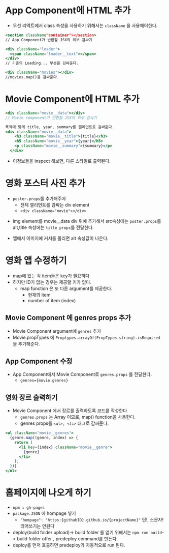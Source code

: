 # App Component에 HTML 추가

- 우선 리액트에서 class 속성을 사용하기 위해서는 `className` 을 사용해야한다.

```jsx
<section className"container"></section>
// App Component가 반환할 JSX의 외부 감싸기

<div className="loader">
  <span className="loader__text"></span>
</div>
// 기존의 Loading... 부분을 감싸준다.

<div className="movies"></div>
//movies.map()을 감싸준다.
```

# Movie Component에 HTML 추가

```jsx
<div className="movie__data"></div>
// Movie component가 반환할 JSX의 외부 감싸기

목적에 맞게 title, year, summary를 엘리먼트로 감싸준다.
<div className="movie__data">
	<h3 className="movie__title">{title}</h3>
  	<h5 className="movie__year">{year}</h5>
  	<p className="movie__summary">{summary}</p>
  </div>
```

- 이정보들을 inspect 해보면, 다른 스타일로 출력된다.

# 영화 포스터 사진 추가

- `poster.props`를 추가해주자
  - 전체 엘리먼트를 감싸는 div element
  - `<div className="movie"></div>`

* img element를 movie\_\_data div 위에 추가해서 src속성에는 `poster.props`를 alt,title 속성에는 `title props`를 전달한다.

- 앱에서 이미지에 커서를 올리면 alt 속성값이 나온다.

# 영화 앱 수정하기

- map에 있는 각 item들은 key가 필요하다.
- 하지만 ID가 없는 경우는 제공할 키가 없다.
  - map function 은 또 다른 argument를 제공한다.
    - 현재의 item
    - number of item (index)

## Movie Component 에 genres props 추가

- Movie Component argument에 `genres` 추가
- Movie.propTypes 에 `Proptypes.arrayOf(PropTypes.string).isRequired` 을 추가해준다.

## App Component 수정

- App Component에서 Movie Component로 `genres.props` 를 전달한다.
  - `genres={movie.genres}`

## 영화 장르 출력하기

- Movie Component 에서 장르를 출력하도록 코드를 작성한다
  - `genres.props` 는 Array 이므로, map() function을 사용한다.
  - genres props를 `<ul>, <li>` 태그로 감싸준다.

```jsx
<ul className="movie__genres">
  {genre.map((genre, index) => {
    return (
      <li key={index} className="movie__genre">
        {genre}
      </li>
    );
  })}
</ul>
```

# 홈페이지에 나오게 하기

- `npm i gh-pages`
- `package.JSON` 에 hompage 넣기
  - `"hompage": "https:{githubID}.github.io/{projectName}"`
    단!, 소문자! 띄어쓰기는 안된다
- deploy(build folder upload)-> build folder 를 얻기 위해서는 `npm run build`-> build folder offer , predeploy command를 만든다.
- deploy를 먼저 호출하면 predeploy가 자동적으로 run 된다.
